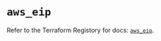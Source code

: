 # `aws_eip`

Refer to the Terraform Registory for docs: [`aws_eip`](https://registry.terraform.io/providers/hashicorp/aws/5.11.0/docs/resources/eip).
